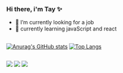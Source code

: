 ### Hi there, i'm Tay ✨

- 🔭 I’m currently looking for a job
- 🌱 currently learning javaScript and react

##

  [![Anurag's GitHub stats](https://github-readme-stats.vercel.app/api?username=TayEsp&count_private=true&include_all_commits=true&show_icons=true&theme=tokyonight&PAT_1)](https://github.com/TayEsp/github-readme-stats)
  [![Top Langs](https://github-readme-stats.vercel.app/api/top-langs/?username=TayEsp&langs_count=5&hide_progress=true&theme=tokyonight&PAT_1)](https://github.com/TayEsp/github-readme-stats)
  
##

<div> 
  <a href="https://www.instagram.com/tay_pine" target="_blank"><img src="https://img.shields.io/badge/-Instagram-%23E4405F?style=for-the-badge&logo=instagram&logoColor=white" target="_blank"></a>
  <a href = "mailto:tayna.respinosa@gmail.com"><img src="https://img.shields.io/badge/-Gmail-%23333?style=for-the-badge&logo=gmail&logoColor=white" target="_blank"></a>
  <a href="https://www.linkedin.com/in/tayna-espinosa-042026222" target="_blank"><img src="https://img.shields.io/badge/-LinkedIn-%230077B5?style=for-the-badge&logo=linkedin&logoColor=white" target="_blank"></a> 
  
</div>

